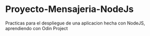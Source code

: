 # Proyecto-Mensajeria-NodeJs
Practicas para el despliegue de una aplicacion hecha con NodeJS, aprendiendo con Odin Project
